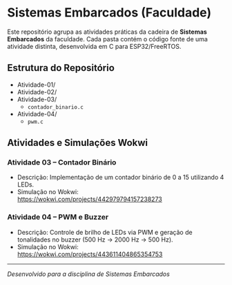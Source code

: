 # Sistemas Embarcados (Faculdade)

Este repositório agrupa as atividades práticas da cadeira de **Sistemas Embarcados** da faculdade. Cada pasta contém o código fonte de uma atividade distinta, desenvolvida em C para ESP32/FreeRTOS.

## Estrutura do Repositório

- Atividade-01/  
- Atividade-02/  
- Atividade-03/  
  - `contador_binario.c`  
- Atividade-04/  
  - `pwm.c`  

## Atividades e Simulações Wokwi

### Atividade 03 – Contador Binário
- Descrição: Implementação de um contador binário de 0 a 15 utilizando 4 LEDs.
- Simulação no Wokwi:  
  https://wokwi.com/projects/442979794157238273

### Atividade 04 – PWM e Buzzer
- Descrição: Controle de brilho de LEDs via PWM e geração de tonalidades no buzzer (500 Hz → 2000 Hz → 500 Hz).
- Simulação no Wokwi:  
  https://wokwi.com/projects/443611404865354753

---
*Desenvolvido para a disciplina de Sistemas Embarcados*  
